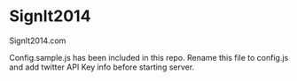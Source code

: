 SignIt2014
==========

SignIt2014.com

Config.sample.js has been included in this repo. Rename this file to config.js and add twitter API Key info before starting server.
